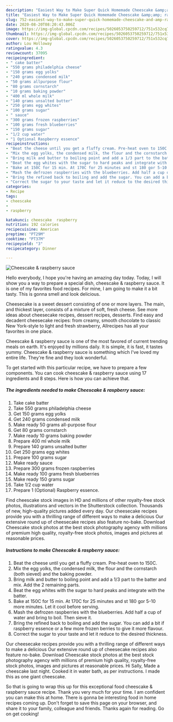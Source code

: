 ```yaml
---
description: "Easiest Way to Make Super Quick Homemade Cheescake &amp;amp; raspberry sauce"
title: "Easiest Way to Make Super Quick Homemade Cheescake &amp;amp; raspberry sauce"
slug: 752-easiest-way-to-make-super-quick-homemade-cheescake-and-amp-raspberry-sauce
date: 2020-08-20T08:20:43.006Z
image: https://img-global.cpcdn.com/recipes/5026053750259712/751x532cq70/cheescake-raspberry-sauce-recipe-main-photo.jpg
thumbnail: https://img-global.cpcdn.com/recipes/5026053750259712/751x532cq70/cheescake-raspberry-sauce-recipe-main-photo.jpg
cover: https://img-global.cpcdn.com/recipes/5026053750259712/751x532cq70/cheescake-raspberry-sauce-recipe-main-photo.jpg
author: Lou Holloway
ratingvalue: 4.3
reviewcount: 37095
recipeingredient:
- " cake batter"
- "550 grams philadelphia cheese"
- "150 grams egg yolks"
- "240 grams condensed milk"
- "50 grams allpurpose flour"
- "80 grams cornstarch"
- "10 grams baking powder"
- "400 ml whole milk"
- "140 grams unsalted butter"
- "250 grams egg whites"
- "100 grams sugar"
- " sauce"
- "300 grams frozen raspberries"
- "100 grams fresh blueberries"
- "150 grams sugar"
- "1/2 cup water"
- "1 Optional Raspberry essence"
recipeinstructions:
- "Beat the cheese until you get a fluffy cream. Pre-heat oven to 150C."
- "Mix the egg yolks, the condensed milk, the flour and the cornstarch (both sieved) and the baking powder."
- "Bring milk and butter to boiling point and add a 1/3 part to the batter and mix. Add the 2 remaining parts."
- "Beat the egg whites with the sugar to hard peaks and integrate with the batter."
- "Bake at 150C for 15 min. At 170C for 25 minutes and st 180 gor 5-10 more minutes. Let it cool before serving."
- "Mash the defrozen raspberries with the blueberries. Add half a cup of water and bring to boil. Then sieve it."
- "Bring the refined back to boiling and add the sugar. You can add a bit if raspberry essence or a few more frozen berries to give it more flavour."
- "Correct the sugar to your taste and let it reduce to the desired thickness."
categories:
- Recipe
tags:
- cheescake
- 
- raspberry

katakunci: cheescake  raspberry 
nutrition: 192 calories
recipecuisine: American
preptime: "PT29M"
cooktime: "PT37M"
recipeyield: "3"
recipecategory: Dinner

---
```



![Cheescake &amp; raspberry sauce](https://img-global.cpcdn.com/recipes/5026053750259712/751x532cq70/cheescake-raspberry-sauce-recipe-main-photo.jpg)

Hello everybody, I hope you're having an amazing day today. Today, I will show you a way to prepare a special dish, cheescake &amp; raspberry sauce. It is one of my favorites food recipes. For mine, I am going to make it a bit tasty. This is gonna smell and look delicious.

Cheesecake is a sweet dessert consisting of one or more layers. The main, and thickest layer, consists of a mixture of soft, fresh cheese. See more ideas about cheesecake recipes, dessert recipes, desserts. Find easy and decadent cheesecake recipes: from creamy, smooth chocolate to classic New York-style to light and fresh strawberry, Allrecipes has all your favorites in one place.

Cheescake &amp; raspberry sauce is one of the most favored of current trending meals on earth. It's enjoyed by millions daily. It is simple, it is fast, it tastes yummy. Cheescake &amp; raspberry sauce is something which I've loved my entire life. They're fine and they look wonderful.


To get started with this particular recipe, we have to prepare a few components. You can cook cheescake &amp; raspberry sauce using 17 ingredients and 8 steps. Here is how you can achieve that.

<!--inarticleads1-->

##### The ingredients needed to make Cheescake &amp; raspberry sauce:

1. Take  cake batter
1. Take 550 grams philadelphia cheese
1. Get 150 grams egg yolks
1. Get 240 grams condensed milk
1. Make ready 50 grams all-purpose flour
1. Get 80 grams cornstarch
1. Make ready 10 grams baking powder
1. Prepare 400 ml whole milk
1. Prepare 140 grams unsalted butter
1. Get 250 grams egg whites
1. Prepare 100 grams sugar
1. Make ready  sauce
1. Prepare 300 grams frozen raspberries
1. Make ready 100 grams fresh blueberries
1. Make ready 150 grams sugar
1. Take 1/2 cup water
1. Prepare 1 (Optional) Raspberry essence.


Find cheescake stock images in HD and millions of other royalty-free stock photos, illustrations and vectors in the Shutterstock collection. Thousands of new, high-quality pictures added every day. Our cheesecake recipes provide you with a thrilling range of different ways to make a delicious Our extensive round up of cheesecake recipes also feature no-bake. Download Cheescake stock photos at the best stock photography agency with millions of premium high quality, royalty-free stock photos, images and pictures at reasonable prices. 

<!--inarticleads2-->

##### Instructions to make Cheescake &amp; raspberry sauce:

1. Beat the cheese until you get a fluffy cream. Pre-heat oven to 150C.
1. Mix the egg yolks, the condensed milk, the flour and the cornstarch (both sieved) and the baking powder.
1. Bring milk and butter to boiling point and add a 1/3 part to the batter and mix. Add the 2 remaining parts.
1. Beat the egg whites with the sugar to hard peaks and integrate with the batter.
1. Bake at 150C for 15 min. At 170C for 25 minutes and st 180 gor 5-10 more minutes. Let it cool before serving.
1. Mash the defrozen raspberries with the blueberries. Add half a cup of water and bring to boil. Then sieve it.
1. Bring the refined back to boiling and add the sugar. You can add a bit if raspberry essence or a few more frozen berries to give it more flavour.
1. Correct the sugar to your taste and let it reduce to the desired thickness.


Our cheesecake recipes provide you with a thrilling range of different ways to make a delicious Our extensive round up of cheesecake recipes also feature no-bake. Download Cheescake stock photos at the best stock photography agency with millions of premium high quality, royalty-free stock photos, images and pictures at reasonable prices. Hi Sally, Made a cheescake last night. Cooked it in water bath, as per instructions. I made this as one giant cheescake. 

So that is going to wrap this up for this exceptional food cheescake &amp; raspberry sauce recipe. Thank you very much for your time. I am confident you can make this at home. There is gonna be interesting food in home recipes coming up. Don't forget to save this page on your browser, and share it to your family, colleague and friends. Thanks again for reading. Go on get cooking!
